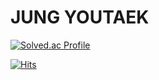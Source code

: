 # JUNG YOUTAEK

[![Solved.ac Profile](http://mazassumnida.wtf/api/v2/generate_badge?boj=youtaek)](https://solved.ac/youtaek/)

[![Hits](https://hits.seeyoufarm.com/api/count/incr/badge.svg?url=https%3A%2F%2Fgithub.com%2Fyoutaekjung&count_bg=%233DB6E8&title_bg=%23555555&icon=&icon_color=%23E7E7E7&title=hits&edge_flat=false)](https://hits.seeyoufarm.com)
